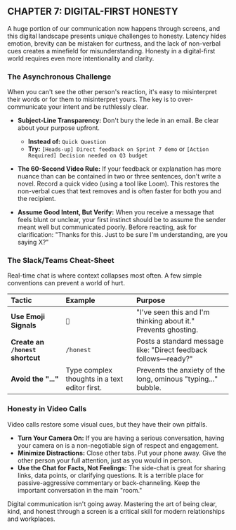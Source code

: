 ## CHAPTER 7: DIGITAL-FIRST HONESTY

A huge portion of our communication now happens through screens, and this digital landscape presents unique challenges to honesty. Latency hides emotion, brevity can be mistaken for curtness, and the lack of non-verbal cues creates a minefield for misunderstanding. Honesty in a digital-first world requires even more intentionality and clarity.

### The Asynchronous Challenge

When you can't see the other person's reaction, it's easy to misinterpret their words or for them to misinterpret yours. The key is to over-communicate your intent and be ruthlessly clear.

*   **Subject-Line Transparency:** Don't bury the lede in an email. Be clear about your purpose upfront.
    *   **Instead of:** `Quick Question`
    *   **Try:** `[Heads-up] Direct feedback on Sprint 7 demo` or `[Action Required] Decision needed on Q3 budget`

*   **The 60-Second Video Rule:** If your feedback or explanation has more nuance than can be contained in two or three sentences, don't write a novel. Record a quick video (using a tool like Loom). This restores the non-verbal cues that text removes and is often faster for both you and the recipient.

*   **Assume Good Intent, But Verify:** When you receive a message that feels blunt or unclear, your first instinct should be to assume the sender meant well but communicated poorly. Before reacting, ask for clarification: "Thanks for this. Just to be sure I'm understanding, are you saying X?"

### The Slack/Teams Cheat-Sheet

Real-time chat is where context collapses most often. A few simple conventions can prevent a world of hurt.

| Tactic | Example | Purpose |
| :--- | :--- | :--- |
| **Use Emoji Signals** | `👀` | "I've seen this and I'm thinking about it." Prevents ghosting. |
| **Create an `/honest` shortcut** | `/honest` | Posts a standard message like: "Direct feedback follows—ready?" |
| **Avoid the "..."** | Type complex thoughts in a text editor first. | Prevents the anxiety of the long, ominous "typing..." bubble. |

### Honesty in Video Calls

Video calls restore some visual cues, but they have their own pitfalls.

*   **Turn Your Camera On:** If you are having a serious conversation, having your camera on is a non-negotiable sign of respect and engagement.
*   **Minimize Distractions:** Close other tabs. Put your phone away. Give the other person your full attention, just as you would in person.
*   **Use the Chat for Facts, Not Feelings:** The side-chat is great for sharing links, data points, or clarifying questions. It is a terrible place for passive-aggressive commentary or back-channeling. Keep the important conversation in the main "room."

Digital communication isn't going away. Mastering the art of being clear, kind, and honest through a screen is a critical skill for modern relationships and workplaces.
